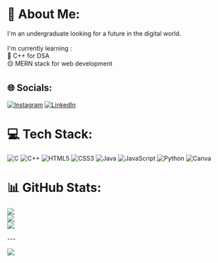 # 💫 About Me:
I'm an undergraduate looking for a future in the digital world.<br><br>I'm currently learning :<br>🔵   C++ for DSA<br>🟡   MERN stack for web development


## 🌐 Socials:
[![Instagram](https://img.shields.io/badge/Instagram-%23E4405F.svg?logo=Instagram&logoColor=white)](https://instagram.com/thewanderingsoul08) [![LinkedIn](https://img.shields.io/badge/LinkedIn-%230077B5.svg?logo=linkedin&logoColor=white)](https://linkedin.com/in/www.linkedin.com/in/mohammed-abdul-shafee-1a6984284) 

# 💻 Tech Stack:
![C](https://img.shields.io/badge/c-%2300599C.svg?style=for-the-badge&logo=c&logoColor=white) ![C++](https://img.shields.io/badge/c++-%2300599C.svg?style=for-the-badge&logo=c%2B%2B&logoColor=white) ![HTML5](https://img.shields.io/badge/html5-%23E34F26.svg?style=for-the-badge&logo=html5&logoColor=white) ![CSS3](https://img.shields.io/badge/css3-%231572B6.svg?style=for-the-badge&logo=css3&logoColor=white) ![Java](https://img.shields.io/badge/java-%23ED8B00.svg?style=for-the-badge&logo=openjdk&logoColor=white) ![JavaScript](https://img.shields.io/badge/javascript-%23323330.svg?style=for-the-badge&logo=javascript&logoColor=%23F7DF1E) ![Python](https://img.shields.io/badge/python-3670A0?style=for-the-badge&logo=python&logoColor=ffdd54) ![Canva](https://img.shields.io/badge/Canva-%2300C4CC.svg?style=for-the-badge&logo=Canva&logoColor=white)

# 📊 GitHub Stats:
<p align="center">

![](https://github-readme-stats.vercel.app/api?username=Shafee0813&theme=dark&hide_border=false&include_all_commits=false&count_private=false)<br/>
![](https://github-readme-streak-stats.herokuapp.com/?user=Shafee0813&theme=dark&hide_border=false)<br/>
![](https://github-readme-stats.vercel.app/api/top-langs/?username=Shafee0813&theme=dark&hide_border=false&include_all_commits=false&count_private=false&layout=compact)

</p>
---

[![](https://visitcount.itsvg.in/api?id=Shafee0813&icon=0&color=0)](https://visitcount.itsvg.in)

<!-- Proudly created with GPRM ( https://gprm.itsvg.in ) -->
